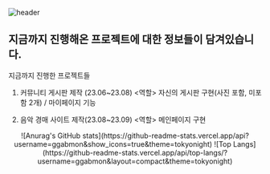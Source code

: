 ![header](https://capsule-render.vercel.app/api?type=waving&color=auto&height=200&section=header&text=조중현%20깃허브&fontSize=45)

## 지금까지 진행해온 프로젝트에 대한 정보들이 담겨있습니다.

지금까지 진행한 프로젝트들
1. 커뮤니티 게시판 제작 (23.06~23.08)
  <역할>  자신의 게시판 구현(사진 포함, 미포함 2개) / 마이페이지 기능

  
2. 음악 경매 사이트 제작(23.08~23.09)
  <역할>  메인페이지 구현





<div align="center">![Anurag's GitHub stats](https://github-readme-stats.vercel.app/api?username=ggabmon&show_icons=true&theme=tokyonight) ![Top Langs](https://github-readme-stats.vercel.app/api/top-langs/?username=ggabmon&layout=compact&theme=tokyonight) </div>
<!--
**ggabmon/ggabmon** is a ✨ _special_ ✨ repository because its `README.md` (this file) appears on your GitHub profile.

Here are some ideas to get you started:

- 🔭 I’m currently working on ...
- 🌱 I’m currently learning ...
- 👯 I’m looking to collaborate on ...
- 🤔 I’m looking for help with ...
- 💬 Ask me about ...
- 📫 How to reach me: ...
- 😄 Pronouns: ...
- ⚡ Fun fact: ...
-->
